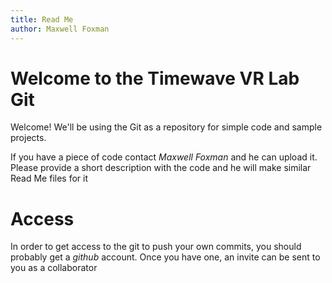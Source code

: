 ```yaml
---
title: Read Me
author: Maxwell Foxman
---
```


# Welcome to the Timewave VR Lab Git

Welcome! We'll be using the Git as a repository for simple code and sample projects.

If you have a piece of code contact *Maxwell Foxman* and he can upload it. Please provide a short description with the code and he will make similar Read Me files for it

# Access
In order to get access to the git to push your own commits, you should probably get a *github* account. Once you have one, an invite can be sent to you as a collaborator
